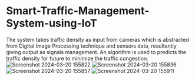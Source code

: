 # Smart-Traffic-Management-System-using-IoT
The system takes traffic density as input from cameras which is abstracted from Digital Image Processing technique and sensors data, resultantly giving output as signals management. An algorithm is used to predicts the traffic density for future to minimize the traffic congestion.
![Screenshot 2024-03-20 155822](https://github.com/codingbot9573/Smart-Traffic-Management-System-using-IoT/assets/136965261/494e55d8-50fa-401d-816f-4128cf85620f)
![Screenshot 2024-03-20 155836](https://github.com/codingbot9573/Smart-Traffic-Management-System-using-IoT/assets/136965261/36238bb7-be94-4b61-b36b-5bd037aaac17)
![Screenshot 2024-03-20 155857](https://github.com/codingbot9573/Smart-Traffic-Management-System-using-IoT/assets/136965261/9852df6f-034c-4da6-b8fc-d76c27fd9d50)
![Screenshot 2024-03-20 155911](https://github.com/codingbot9573/Smart-Traffic-Management-System-using-IoT/assets/136965261/08199cb2-0dda-4e20-a567-0ab743f55842)
